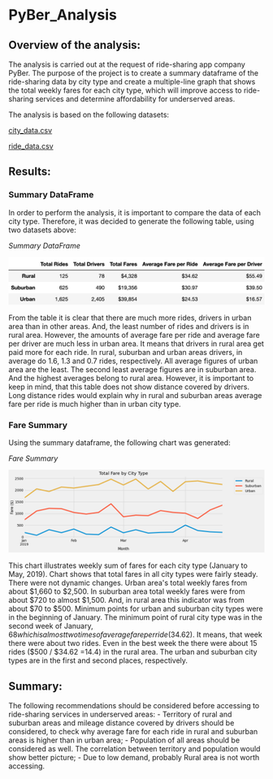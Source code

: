 # PyBer_Analysis

## Overview of the analysis: 

The analysis is carried out at the request of ride-sharing app company PyBer. The purpose of the project is to create a summary dataframe of the ride-sharing data by city type and create a multiple-line graph that shows the total weekly fares for each city type, which will improve access to ride-sharing services and determine affordability for underserved areas.

The analysis is based on the following datasets:

[city_data.csv](https://github.com/sharof17/PyBer_Analysis/blob/main/Resources/city_data.csv)

[ride_data.csv](https://github.com/sharof17/PyBer_Analysis/blob/main/Resources/ride_data.csv)

## Results: 

### Summary DataFrame
In order to perform the analysis, it is important to compare the data of each city type. Therefore, it was decided to generate the following table, using two datasets above:

*Summary DataFrame*

![Summary DataFrame](Resources/images/pyber_summary_df.png)

From the table it is clear that there are much more rides, drivers in urban area than in other areas. And, the least number of rides and drivers is in rural area. However, the amounts of average fare per ride and average fare per driver are much less in urban area. It means that drivers in rural area get paid more for each ride. In rural, suburban and urban areas drivers, in average do 1.6, 1.3 and 0.7 rides, respectively. All average figures of urban area are the least. The second least average figures are in suburban area. And the highest averages belong to rural area. However, it is important to keep in mind, that this table does not show distance covered by drivers. Long distance rides would explain why in rural and suburban areas average fare per ride is much higher than in urban city type.

### Fare Summary
Using the summary dataframe, the following chart was generated:

*Fare Summary*

![Fare Summary](analysis/PyBer_fare_summary.png)

This chart illustrates weekly sum of fares for each city type (January to May, 2019). Chart shows that total fares in all city types were fairly steady. There were not dynamic changes. Urban area's total weekly fares from about $1,660 to $2,500. In suburban area total weekly fares were from about $720 to almost $1,500. And, in rural area this indicator was from about $70 to $500. Minimum points for urban and suburban city types were in the beginning of January. The minimum point of rural city type was in the second week of January, $68 which is almost two times of average fare per ride ($34.62).  It means, that week there were about two rides. Even in the best week the there were  about 15 rides ($500 / $34.62 =14.4) in the rural area. The urban and suburban city types are in the first and second places, respectively. 

## Summary: 

The following recommendations should be considered before accessing to ride-sharing services in underserved areas:
    - Territory of rural and suburban areas and mileage distance covered by drivers should be considered, to check why average fare for each ride in rural and suburban areas is higher than in urban area;
    - Population of all areas should be considered as well. The correlation between territory and population would show better picture;
    - Due to low demand, probably Rural area is not worth accessing.
